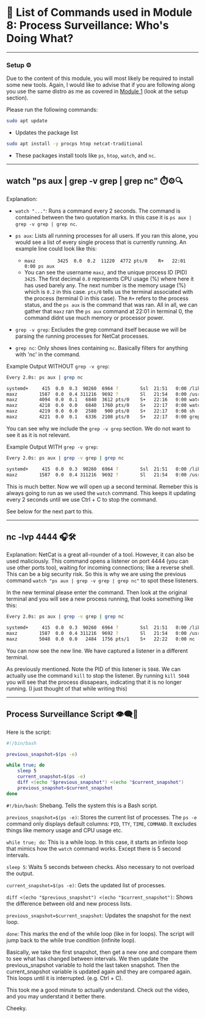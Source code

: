 
# 📖 List of Commands used in Module 8: Process Surveillance: Who's Doing What?

---

### Setup ⚙️

Due to the content of this module, you will most likely be required to install some new tools. Again, I would like to advise that if you are following along you use the same distro as me as covered in [Module 1](https://github.com/zominy/bash-cybersecurity-course/blob/main/Module%201%3A%20Intro%20to%20Bash%20-%20The%20Cybersecurity%20Shell/notes.md) (look at the setup section).

Please run the following commands:
```bash
sudo apt update
```
- Updates the package list

```bash
sudo apt install -y procps htop netcat-traditional
```
- These packages install tools like `ps`, `htop`, `watch`, and `nc`.

---

## watch "ps aux | grep -v grep | grep nc" ⏱️⚙️🔍

Explanation:

- `watch "..."`: Runs a command every 2 seconds. The command is contained between the two quotation marks. In this case it is `ps aux | grep -v grep | grep nc`.

- `ps aux`: Lists all running processes for all users. If you ran this alone, you would see a list of every single process that is currently running. An example line could look like this:
  - `maxz        3425  0.0  0.2  11220  4772 pts/0    R+   22:01   0:00 ps aux`
  - You can see the username `maxz`, and the unique process ID (PID) `3425`. The first decimal `0.0` represents CPU usage (%) where here it has used barely any. The next number is the memory usage (%) which is `0.2` in this case. `pts/0` tells us the terminal associated with the process (terminal 0 in this case). The `R+` refers to the process status, and the `ps aux` is the command that was ran. All in all, we can gather that `maxz` ran the `ps aux` command at 22:01 in terminal 0, the command didnt use much memory or processor power.
 
- `grep -v grep`: Excludes the grep command itself because we will be parsing the running processes for NetCat processes.
- `grep nc`: Only shows lines containing `nc`. Basically filters for anything with 'nc' in the command.

Example Output WITHOUT `grep -v grep`:
```bash
Every 2.0s: ps aux | grep nc                                                                                                                                    zom: Sat Jul 12 22:17:06 2025

systemd+     415  0.0  0.3  90260  6964 ?        Ssl  21:51   0:00 /lib/systemd/systemd-timesyncd
maxz        1587  0.0  0.4 311216  9692 ?        Sl   21:54   0:00 /usr/libexec/at-spi-bus-launcher --launch-immediately
maxz        4094  0.0  0.1   6840  3612 pts/0    S+   22:16   0:00 watch ps aux | grep nc
maxz        4218  0.0  0.0   6840  1760 pts/0    S+   22:17   0:00 watch ps aux | grep nc
maxz        4219  0.0  0.0   2580   900 pts/0    S+   22:17   0:00 sh -c ps aux | grep nc
maxz        4221  0.0  0.1   6336  2108 pts/0    S+   22:17   0:00 grep nc
```
You can see why we include the `grep -v grep` section. We do not want to see it as it is not relevant.

Example Output WITH `grep -v grep`:
```bash
Every 2.0s: ps aux | grep -v grep | grep nc                                                                                                                     zom: Sat Jul 12 22:18:08 2025

systemd+     415  0.0  0.3  90260  6964 ?        Ssl  21:51   0:00 /lib/systemd/systemd-timesyncd
maxz        1587  0.0  0.4 311216  9692 ?        Sl   21:54   0:00 /usr/libexec/at-spi-bus-launcher --launch-immediately
```
This is much better. Now we will open up a second terminal. Remeber this is always going to run as we used the `watch` command. This keeps it updating every 2 seconds until we use Ctrl + C to stop the command.

See below for the next part to this.

---

## nc -lvp 4444 🎧🛠️

Explanation: NetCat is a great all-rounder of a tool. However, it can also be used maliciously. This command opens a listener on port 4444 (you can use other ports too), waiting for incoming connections; like a reverse shell. This can be a big security risk. So this is why we are using the previous command `watch "ps aux | grep -v grep | grep nc"` to spot these listeners.

In the new terminal please enter the command. Then look at the original terminal and you will see a new process running, that looks something like this:
```bash
Every 2.0s: ps aux | grep -v grep | grep nc                                                                                                                     zom: Sat Jul 12 22:23:02 2025

systemd+     415  0.0  0.3  90260  6964 ?        Ssl  21:51   0:00 /lib/systemd/systemd-timesyncd
maxz        1587  0.0  0.4 311216  9692 ?        Sl   21:54   0:00 /usr/libexec/at-spi-bus-launcher --launch-immediately
maxz        5048  0.0  0.0   2484  1756 pts/1    S+   22:22   0:00 nc -lvp 4444
```
You can now see the new line. We have captured a listener in a different terminal.

As previously mentioned. Note the PID of this listener is `5048`. We can actually use the command `kill` to stop the listener. By running `kill 5048` you will see that the process dissapears, indicating that it is no longer running. (I just thought of that while writing this)

---

## Process Surveillance Script 👁️‍🗨️🔧

Here is the script:
```bash
#!/bin/bash

previous_snapshot=$(ps -e)

while true; do
    sleep 5
    current_snapshot=$(ps -e)
    diff <(echo "$previous_snapshot") <(echo "$current_snapshot")
    previous_snapshot=$current_snapshot
done
```
`#!/bin/bash`: Shebang. Tells the system this is a Bash script.

`previous_snapshot=$(ps -e)`: Stores the current list of processes. The `ps -e` command only displays default columns: `PID`, `TTY`, `TIME`, `COMMAND`. It excludes things like memory usage and CPU usage etc.

`while true; do`: This is a while loop. In this case, it starts an infinite loop that mimics how the `watch` command works. Except there is 5 second intervals.

`sleep 5`: Waits 5 seconds between checks. Also necessary to not overload the output.

`current_snapshot=$(ps -e)`: Gets the updated list of processes. 

`diff <(echo "$previous_snapshot") <(echo "$current_snapshot")`: Shows the difference between old and new process lists.

`previous_snapshot=$current_snapshot`: Updates the snapshot for the next loop.

`done`: This marks the end of the while loop (like in for loops). The script will jump back to the while true condition (infinite loop).

Basically, we take the first snapshot, then get a new one and compare them to see what has changed between intervals. We then update the previous_snapshot variable to hold the last taken snapshot. Then the current_snapshot variable is updated again and they are compared again. This loops until it is interrupted. (e.g. Ctrl + C).

This took me a good minute to actually understand. Check out the video, and you may understand it better there.

Cheeky.
